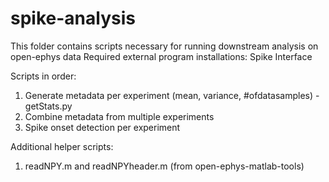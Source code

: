 # spike-analysis

This folder contains scripts necessary for running downstream analysis on open-ephys data
Required external program installations: Spike Interface

Scripts in order:
1. Generate metadata per experiment (mean, variance, #ofdatasamples) - getStats.py
2. Combine metadata from multiple experiments
3. Spike onset detection per experiment

Additional helper scripts:
1. readNPY.m and readNPYheader.m (from open-ephys-matlab-tools)
